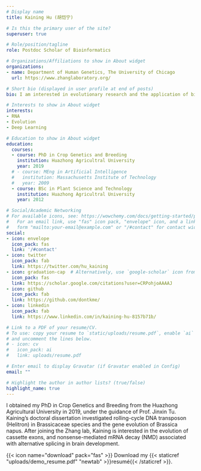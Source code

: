 ```yaml
---
# Display name
title: Kaining Hu (胡恺宁)

# Is this the primary user of the site?
superuser: true

# Role/position/tagline
role: Postdoc Scholar of Bioinformatics

# Organizations/Affiliations to show in About widget
organizations:
- name: Department of Human Genetics, The University of Chicago  
  url: https://www.zhanglaboratory.org/

# Short bio (displayed in user profile at end of posts)
bio: I am interested in evolutionary research and the application of bioinformatics to any kind of biological data.

# Interests to show in About widget
interests:
- RNA
- Evolution
- Deep Learning

# Education to show in About widget
education:
  courses:
  - course: PhD in Crop Genetics and Breeding
    institution: Huazhong Agricultral University
    year: 2019
  # - course: MEng in Artificial Intelligence
  #   institution: Massachusetts Institute of Technology
  #   year: 2009
  - course: BSc in Plant Science and Technology
    institution: Huazhong Agricultral University
    year: 2012

# Social/Academic Networking
# For available icons, see: https://wowchemy.com/docs/getting-started/page-builder/#icons
#   For an email link, use "fas" icon pack, "envelope" icon, and a link in the
#   form "mailto:your-email@example.com" or "/#contact" for contact widget.
social:
- icon: envelope
  icon_pack: fas
  link: '/#contact'
- icon: twitter
  icon_pack: fab
  link: https://twitter.com/hu_kaining
- icon: graduation-cap  # Alternatively, use `google-scholar` icon from `ai` icon pack
  icon_pack: fas
  link: https://scholar.google.com/citations?user=CRPohjoAAAAJ
- icon: github
  icon_pack: fab
  link: https://github.com/dontkme/
- icon: linkedin
  icon_pack: fab
  link: https://www.linkedin.com/in/kaining-hu-8157b71b/

# Link to a PDF of your resume/CV.
# To use: copy your resume to `static/uploads/resume.pdf`, enable `ai` icons in `params.toml`, 
# and uncomment the lines below.
# - icon: cv
#   icon_pack: ai
#   link: uploads/resume.pdf

# Enter email to display Gravatar (if Gravatar enabled in Config)
email: ""

# Highlight the author in author lists? (true/false)
highlight_name: true
---
```


I obtained my PhD in Crop Genetics and Breeding from the Huazhong Agricultural University in 2019, under the guidance of Prof. Jinxin Tu. Kaining’s doctoral dissertation investigated rolling-cycle DNA transposon (Helitron) in Brassicaceae species and the gene evolution of Brassica napus. After joining the Zhang lab, Kaining is interested in the evolution of cassette exons, and nonsense-mediated mRNA decay (NMD) associated with alternative splicing in brain development.

{{< icon name="download" pack="fas" >}} Download my {{< staticref "uploads/demo_resume.pdf" "newtab" >}}resumé{{< /staticref >}}.
